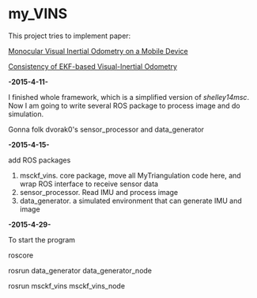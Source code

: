 # my_VINS

This project tries to implement paper:

[Monocular Visual Inertial Odometry on a Mobile Device](https://vision.in.tum.de/_media/spezial/bib/shelley14msc.pdf "Monocular Visual Inertial Odometry on a Mobile Device")


[Consistency of EKF-based Visual-Inertial Odometry](http://www.ee.ucr.edu/~mli/ICRA2012REPORT.pdf "Consistency of EKF-based Visual-Inertial Odometry")

**-2015-4-11-**

I finished whole framework, which is a simplified version of *shelley14msc*. Now I am going to write several ROS package to process image and do simulation.

Gonna folk dvorak0's sensor_processor and data_generator

**-2015-4-15-**

add ROS packages

   1.  msckf_vins. core package, move all MyTriangulation code here, and wrap ROS interface to receive sensor data
   2.  sensor_processor. Read IMU and process image 
   3.  data_generator. a simulated environment that can generate IMU and image 

**-2015-4-29-**

To start the program

  roscore
  
  rosrun data\_generator data\_generator\_node

  rosrun msckf\_vins msckf\_vins\_node
